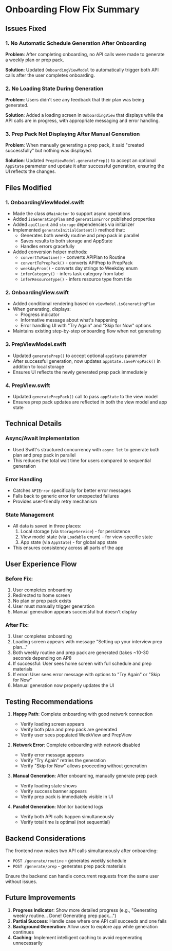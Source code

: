 # Onboarding Flow Fix Summary

## Issues Fixed

### 1. No Automatic Schedule Generation After Onboarding
**Problem**: After completing onboarding, no API calls were made to generate a weekly plan or prep pack.

**Solution**: Updated `OnboardingViewModel` to automatically trigger both API calls after the user completes onboarding.

### 2. No Loading State During Generation
**Problem**: Users didn't see any feedback that their plan was being generated.

**Solution**: Added a loading screen in `OnboardingView` that displays while the API calls are in progress, with appropriate messaging and error handling.

### 3. Prep Pack Not Displaying After Manual Generation
**Problem**: When manually generating a prep pack, it said "created successfully" but nothing was displayed.

**Solution**: Updated `PrepViewModel.generatePrep()` to accept an optional `AppState` parameter and update it after successful generation, ensuring the UI reflects the changes.

## Files Modified

### 1. OnboardingViewModel.swift
- Made the class `@MainActor` to support async operations
- Added `isGeneratingPlan` and `generationError` published properties
- Added `apiClient` and `storage` dependencies via initializer
- Implemented `generateInitialContent()` method that:
  - Generates both weekly routine and prep pack in parallel
  - Saves results to both storage and AppState
  - Handles errors gracefully
- Added conversion helper methods:
  - `convertToRoutine()` - converts APIPlan to Routine
  - `convertToPrepPack()` - converts APIPrep to PrepPack
  - `weekdayFrom()` - converts day strings to Weekday enum
  - `inferCategory()` - infers task category from label
  - `inferResourceType()` - infers resource type from title

### 2. OnboardingView.swift
- Added conditional rendering based on `viewModel.isGeneratingPlan`
- When generating, displays:
  - Progress indicator
  - Informative message about what's happening
  - Error handling UI with "Try Again" and "Skip for Now" options
- Maintains existing step-by-step onboarding flow when not generating

### 3. PrepViewModel.swift
- Updated `generatePrep()` to accept optional `appState` parameter
- After successful generation, now updates `appState.savePrepPack()` in addition to local storage
- Ensures UI reflects the newly generated prep pack immediately

### 4. PrepView.swift
- Updated `generatePrepPack()` call to pass `appState` to the view model
- Ensures prep pack updates are reflected in both the view model and app state

## Technical Details

### Async/Await Implementation
- Used Swift's structured concurrency with `async let` to generate both plan and prep pack in parallel
- This reduces the total wait time for users compared to sequential generation

### Error Handling
- Catches `APIError` specifically for better error messages
- Falls back to generic error for unexpected failures
- Provides user-friendly retry mechanism

### State Management
- All data is saved in three places:
  1. Local storage (via `StorageService`) - for persistence
  2. View model state (via `Loadable` enum) - for view-specific state
  3. App state (via `AppState`) - for global app state
- This ensures consistency across all parts of the app

## User Experience Flow

### Before Fix:
1. User completes onboarding
2. Redirected to home screen
3. No plan or prep pack exists
4. User must manually trigger generation
5. Manual generation appears successful but doesn't display

### After Fix:
1. User completes onboarding
2. Loading screen appears with message "Setting up your interview prep plan..."
3. Both weekly routine and prep pack are generated (takes ~10-30 seconds depending on API)
4. If successful: User sees home screen with full schedule and prep materials
5. If error: User sees error message with options to "Try Again" or "Skip for Now"
6. Manual generation now properly updates the UI

## Testing Recommendations

1. **Happy Path**: Complete onboarding with good network connection
   - Verify loading screen appears
   - Verify both plan and prep pack are generated
   - Verify user sees populated WeekView and PrepView

2. **Network Error**: Complete onboarding with network disabled
   - Verify error message appears
   - Verify "Try Again" retries the generation
   - Verify "Skip for Now" allows proceeding without generation

3. **Manual Generation**: After onboarding, manually generate prep pack
   - Verify loading state shows
   - Verify success banner appears
   - Verify prep pack is immediately visible in UI

4. **Parallel Generation**: Monitor backend logs
   - Verify both API calls happen simultaneously
   - Verify total time is optimal (not sequential)

## Backend Considerations

The frontend now makes two API calls simultaneously after onboarding:
- `POST /generate/routine` - generates weekly schedule
- `POST /generate/prep` - generates prep pack materials

Ensure the backend can handle concurrent requests from the same user without issues.

## Future Improvements

1. **Progress Indicator**: Show more detailed progress (e.g., "Generating weekly routine... Done! Generating prep pack...")
2. **Partial Success**: Handle case where one API call succeeds and one fails
3. **Background Generation**: Allow user to explore app while generation continues
4. **Caching**: Implement intelligent caching to avoid regenerating unnecessarily

